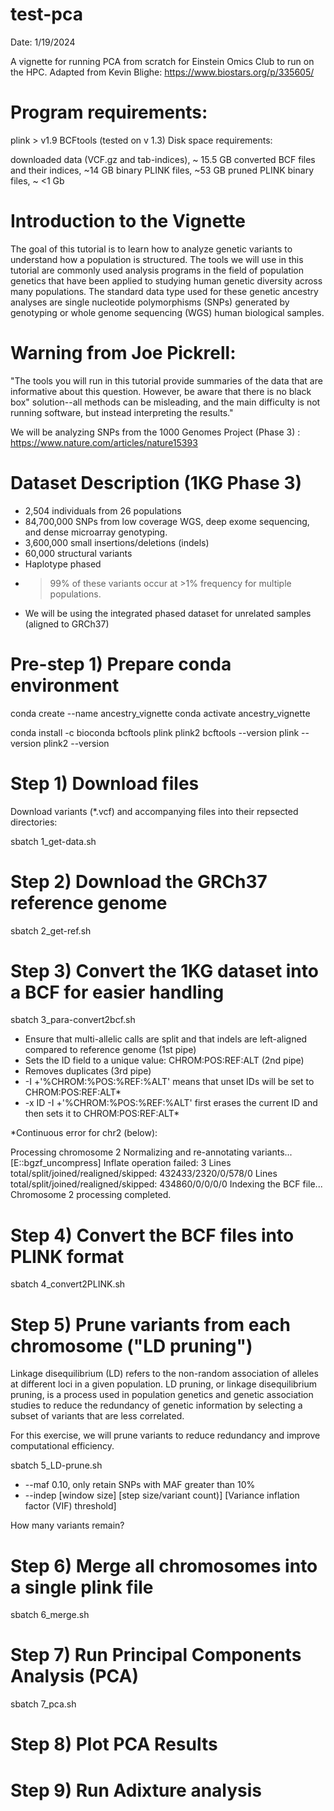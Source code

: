 # test-pca
Date: 1/19/2024

A vignette for running PCA from scratch for Einstein Omics Club to run on the HPC.
Adapted from Kevin Blighe: https://www.biostars.org/p/335605/

# Program requirements:
plink > v1.9
BCFtools (tested on v 1.3)
Disk space requirements:

downloaded data (VCF.gz and tab-indices), ~ 15.5 GB
converted BCF files and their indices, ~14 GB
binary PLINK files, ~53 GB
pruned PLINK binary files, ~ <1 Gb


# Introduction to the Vignette
The goal of this tutorial is to learn how to analyze genetic variants to understand how a population is structured. 
The tools we will use in this tutorial are commonly used analysis programs in the field of population genetics that have been applied to studying human genetic diversity across many populations. The standard data type used for these genetic ancestry analyses are single nucleotide polymorphisms (SNPs) generated by genotyping or whole genome sequencing (WGS) human biological samples.

# Warning from Joe Pickrell:
"The tools you will run in this tutorial provide summaries of the data that are informative about this question. However, be aware that there is no black box" solution--all methods can be misleading, and the main difficulty is not running software, but instead interpreting the results."

We will be analyzing SNPs from the 1000 Genomes Project (Phase 3) : https://www.nature.com/articles/nature15393

# Dataset Description (1KG Phase 3)
- 2,504 individuals from 26 populations
- 84,700,000 SNPs from low coverage WGS, deep exome sequencing, and dense microarray genotyping.
- 3,600,000 small insertions/deletions (indels)
- 60,000 structural variants
- Haplotype phased
- >99% of these variants occur at >1% frequency for multiple populations.
- We will be using the integrated phased dataset for unrelated samples  (aligned to GRCh37)

# Pre-step 1) Prepare conda environment

conda create --name ancestry_vignette
conda activate ancestry_vignette

conda install -c bioconda bcftools plink plink2
bcftools --version
plink --version
plink2 --version

# Step 1) Download files 
Download variants (*.vcf) and accompanying files into their repsected directories:

sbatch 1_get-data.sh

# Step 2) Download the GRCh37 reference genome

sbatch 2_get-ref.sh

# Step 3) Convert the 1KG dataset into a BCF for easier handling

sbatch 3_para-convert2bcf.sh

- Ensure that multi-allelic calls are split and that indels are left-aligned compared to reference genome (1st pipe)
- Sets the ID field to a unique value: CHROM:POS:REF:ALT (2nd pipe)
- Removes duplicates (3rd pipe)
- -I +'%CHROM:%POS:%REF:%ALT' means that unset IDs will be set to CHROM:POS:REF:ALT*
- -x ID -I +'%CHROM:%POS:%REF:%ALT' first erases the current ID and then sets it to CHROM:POS:REF:ALT*

*Continuous error for chr2 (below):

Processing chromosome 2
Normalizing and re-annotating variants...
[E::bgzf_uncompress] Inflate operation failed: 3
Lines   total/split/joined/realigned/skipped:   432433/2320/0/578/0
Lines   total/split/joined/realigned/skipped:   434860/0/0/0/0
Indexing the BCF file...
Chromosome 2 processing completed.

# Step 4) Convert the BCF files into PLINK format

sbatch 4_convert2PLINK.sh

# Step 5) Prune variants from each chromosome ("LD pruning")
Linkage disequilibrium (LD) refers to the non-random association of alleles at different loci in a given population. LD pruning, or linkage disequilibrium pruning, is a process used in population genetics and genetic association studies to reduce the redundancy of genetic information by selecting a subset of variants that are less correlated. 

For this exercise, we will prune variants to reduce redundancy and improve computational efficiency.

sbatch 5_LD-prune.sh

- --maf 0.10, only retain SNPs with MAF greater than 10%
- --indep [window size] [step size/variant count)] [Variance inflation factor (VIF) threshold]

How many variants remain?

# Step 6) Merge all chromosomes into a single plink file

sbatch 6_merge.sh

# Step 7) Run Principal Components Analysis (PCA)

sbatch 7_pca.sh

# Step 8) Plot PCA Results

# Step 9) Run Adixture analysis 